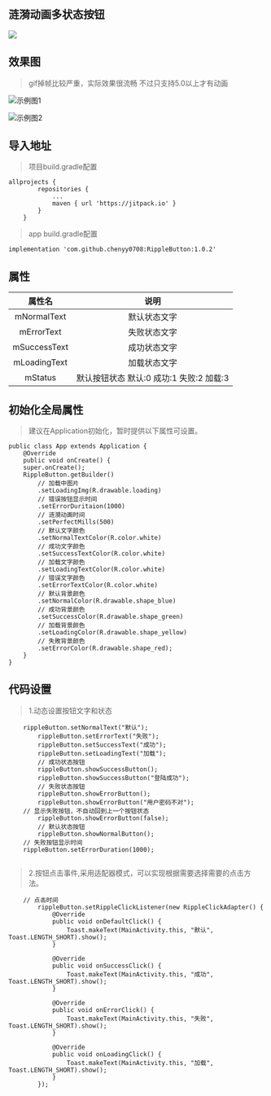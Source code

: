 ## 涟漪动画多状态按钮


[![](https://jitpack.io/v/chenyy0708/RippleButton.svg)](https://jitpack.io/#chenyy0708/RippleButton)


## 效果图

> gif掉帧比较严重，实际效果很流畅  不过只支持5.0以上才有动画

![示例图1](https://github.com/chenyy0708/RippleButton/blob/master/img/%E5%A4%9A%E7%8A%B6%E6%80%81%E6%8C%89%E9%92%AE%E5%88%87%E6%8D%A2.gif)

![示例图2](https://github.com/chenyy0708/RippleButton/blob/01a715d9d27863b87c5f25a7ec94d77eae603d41/img/%E5%A4%9A%E7%8A%B6%E6%80%81%E6%8C%89%E9%92%AE%E7%82%B9%E5%87%BB.gif)


## 导入地址


> 项目build.gradle配置

```
allprojects {
		repositories {
			...
			maven { url 'https://jitpack.io' }
		}
	}
```

> app build.gradle配置

```
implementation 'com.github.chenyy0708:RippleButton:1.0.2'
```

## 属性

| 属性名                |  说明 |
| :----------------: |:-------------:|
| mNormalText     |  默认状态文字 |
| mErrorText     |  失败状态文字 |
| mSuccessText     |  成功状态文字 |
| mLoadingText     |  加载状态文字 |
| mStatus     |  默认按钮状态   默认:0  成功:1 失败:2 加载:3  |

## 初始化全局属性

> 建议在Application初始化，暂时提供以下属性可设置。

```
public class App extends Application {
    @Override
    public void onCreate() {
	super.onCreate();
	RippleButton.getBuilder()
		// 加载中图片
		.setLoadingImg(R.drawable.loading)
		// 错误按钮显示时间
		.setErrorDuritaion(1000)
		// 涟漪动画时间
		.setPerfectMills(500)
		// 默认文字颜色
		.setNormalTextColor(R.color.white)
		// 成功文字颜色
		.setSuccessTextColor(R.color.white)
		// 加载文字颜色
		.setLoadingTextColor(R.color.white)
		// 错误文字颜色
		.setErrorTextColor(R.color.white)
		// 默认背景颜色
		.setNormalColor(R.drawable.shape_blue)
		// 成功背景颜色
		.setSuccessColor(R.drawable.shape_green)
		// 加载背景颜色
		.setLoadingColor(R.drawable.shape_yellow)
		// 失敗背景颜色
		.setErrorColor(R.drawable.shape_red);
    }
}
```

## 代码设置

> 1.动态设置按钮文字和状态

```
	rippleButton.setNormalText("默认");
        rippleButton.setErrorText("失败");
        rippleButton.setSuccessText("成功");
        rippleButton.setLoadingText("加载");
        // 成功状态按钮
        rippleButton.showSuccessButton();
        rippleButton.showSuccessButton("登陆成功");
        // 失败状态按钮
        rippleButton.showErrorButton();
        rippleButton.showErrorButton("用户密码不对");
	// 显示失败按钮，不自动回到上一个按钮状态
        rippleButton.showErrorButton(false);
        // 默认状态按钮
        rippleButton.showNormalButton();
	// 失败按钮显示时间
	rippleButton.setErrorDuration(1000);
	

```

> 2.按钮点击事件,采用适配器模式，可以实现根据需要选择需要的点击方法。

```
	// 点击时间
        rippleButton.setRippleClickListener(new RippleClickAdapter() {
            @Override
            public void onDefaultClick() {
                Toast.makeText(MainActivity.this, "默认", Toast.LENGTH_SHORT).show();
            }

            @Override
            public void onSuccessClick() {
                Toast.makeText(MainActivity.this, "成功", Toast.LENGTH_SHORT).show();
            }

            @Override
            public void onErrorClick() {
                Toast.makeText(MainActivity.this, "失败", Toast.LENGTH_SHORT).show();
            }

            @Override
            public void onLoadingClick() {
                Toast.makeText(MainActivity.this, "加载", Toast.LENGTH_SHORT).show();
            }
        });

```
